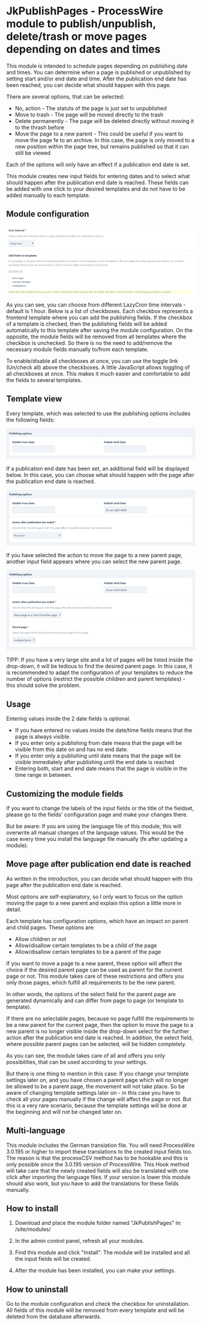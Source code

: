 # JkPublishPages - ProcessWire module to publish/unpublish, delete/trash or move pages depending on dates and times

This module is intended to schedule pages depending on publishing date and times.
You can determine when a page is published or unpublished by setting start and/or end date and time.
After the publication end date has been reached, you can decide what should happen with this page.

There are several options, that can be selected:

* No, action - The statuts of the page is just set to unpublished
* Move to trash - The page will be moved directly to the trash
* Delete permanently - The page will be deleted directly without moving it to the thrash before
* Move the page to a new parent - This could be useful if you want to move the page fe to an archive. In this case, the
page is only moved to a new position within the page tree, but remains published so that it can still be viewed

Each of the options will only have an effect if a publication end date is set.

This module creates new input fields for entering dates and to select what should happen after the publication end date
is reached. These fields can be added with one click to your desired templates and do not have to be added manually
to each template.

## Module configuration
![alt text](https://raw.githubusercontent.com/juergenweb/JkPublishPages/main/images/configuration.png?v=1)

As you can see, you can choose from different LazyCron time intervals - default is 1 hour.
Below is a list of checkboxes. Each checkbox represents a frontend template where you can add the publishing fields.
If the checkbox of a template is checked, then the publishing fields will be added automatically to this template
after saving the module configuration.
On the opposite, the module fields will be removed from all templates where the checkbox is unchecked.
So there is no the need to add/remove the necessary module fields manually to/from each template.

To enable/disable all checkboxes at once, you can use the toggle link (Un/check all) above the checkboxes. A little
JavaScript allows toggling of all checkboxes at once. This makes it much easier and comfortable to add the fields to several templates.


## Template view

Every template, which was selected to use the publishing options includes the following fields:

![alt text](https://raw.githubusercontent.com/juergenweb/JkPublishPages/main/images/default-page-fields.png)

If a publication end date has been set, an additional field will be displayed below. In this case, you can choose what should happen with the page after
the publication end date is reached.

![alt text](https://raw.githubusercontent.com/juergenweb/JkPublishPages/main/images/action.png)

If you have selected the action to move the page to a new parent page, another input field appears where you can select
the new parent page.

![alt text](https://raw.githubusercontent.com/juergenweb/JkPublishPages/main/images/move.png)

TIPP: If you have a very large site and a lot of pages will be listed inside the drop-down, it will be tedious to find
the desired parent page. In this case, it is recommended to adapt the configuration of your templates to reduce the 
number of options (restrict the possible children and parent templates) - this should solve the problem.

## Usage
Entering values inside the 2 date fields is optional.

* If you have entered no values inside the date/time fields means that the page is always visible.
* If you enter only a publishing from date means that the page will be visible from this date on and has no end date.
* If you enter only a publishing until date means that the page will be visible immediately after publishing until the end
  date is reached
* Entering both, start and end date means that the page is visible in the time range in between.

## Customizing the module fields
If you want to change the labels of the input fields or the title of the fieldset, please go to the fields'
configuration page and make your changes there.

But be aware: If you are using the language file of this module, this will overwrite all manual changes of the language
values. This would be the case every time you install the language file manually (fe after updating a module).

## Move page after publication end date is reached
As written in the introduction, you can decide what should happen with this page after the publication end date is
reached.

Most options are self-explanatory, so I only want to focus on the option moving the page to a new parent and explain
this option a little more in detail.

Each template has configuration options, which have an impact on parent and child pages. These options are:

* Allow children or not
* Allow/disallow certain templates to be a child of the page
* Allow/disallow certain templates to be a parent of the page

If you want to move a page to a new parent, these option will affect the choice if the desired parent page can be used as parent for the current page or not.
This module takes care of these restrictions and offers you only those pages, which fulfill all requirements to be the new parent.

In other words, the options of the select field for the parent page are generated dynamically and can differ from page to page (or template
to template).

If there are no selectable pages, because no page fulfill the requirements to be a new parent for the current page, then 
the option to move the page to a new parent is no longer visible inside the drop-down select for the further action 
after the publication end date is reached.
In addition, the select field, where possible parent pages can be selected, will be hidden completely.

As you can see, the module takes care of all and offers you only possibilities, that can be used according to your
settings.

But there is one thing to mention in this case: If you change your template settings later on, and you have chosen a
parent page which will no longer be allowed to be a parent page, the movement will not take place.
So be aware of changing template settings later on - in this case you have to check all your pages manually if the
change will affect the page or not.
But this is a very rare scenario, because the template settings will be done at the beginning and will not be changed
later on.

## Multi-language

This module includes the German translation file. You will need ProcessWire 3.0.195 or higher to import 
these translations to the created input fields too. The reason is that the processCSV method has to be hookable and this
is only possible since the 3.0.195 version of ProcessWire.
This Hook method will take care that the newly created fields will also be translated with one click after importing the
language files.
If your version is lower this module should also work, but you have to add the translations for these fields manually.

## How to install

1. Download and place the module folder named "JkPublishPages" in:
/site/modules/

2. In the admin control panel, refresh all your modules.

3. Find this module and click "Install". The module will be installed and all the input fields will be 
created.

4. After the module has been installed, you can make your settings.

## How to uninstall

Go to the module configuration and check the checkbox for uninstallation. All fields of this module will be removed from 
every template and will be deleted from the database afterwards.
